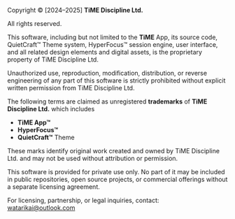 Copyright © [2024–2025] **TiME Discipline Ltd.**

All rights reserved.

This software, including but not limited to the **TiME** App, its source code, QuietCraft™ Theme system, HyperFocus™ session engine, user interface, and all related design elements and digital assets, is the proprietary property of TiME Discipline Ltd.

Unauthorized use, reproduction, modification, distribution, or reverse engineering of any part of this software is strictly prohibited without explicit written permission from TiME Discipline Ltd.

The following terms are claimed as unregistered **trademarks** of **TiME Discipline Ltd.** which includes
- **TiME App™**
- **HyperFocus™**
- **QuietCraft™** Theme

These marks identify original work created and owned by TiME Discipline Ltd. and may not be used without attribution or permission.

This software is provided for private use only. No part of it may be included in public repositories, open source projects, or commercial offerings without a separate licensing agreement.

For licensing, partnership, or legal inquiries, contact:
watarikai@outlook.com

